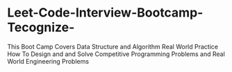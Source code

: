 # Leet-Code-Interview-Bootcamp-Tecognize-
This Boot Camp Covers Data Structure and Algorithm Real World Practice How To Design and and Solve Competitive Programming Problems and Real World Engineering Problems  
